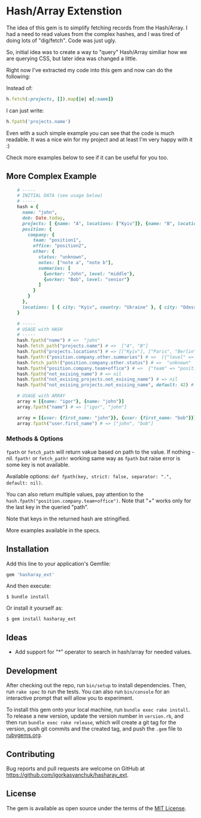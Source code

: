 # Hash/Array Extenstion

The idea of this gem is to simplify fetching records from the Hash/Array.
I had a need to read values from the complex hashes, and I was tired of doing lots of "dig/fetch". Code was just ugly.

So, initial idea was to create a way to "query" Hash/Array similiar how we are querying CSS, but later idea was changed a little.

Right now I've extracted my code into this gem and now can do the following:

Instead of:
```ruby
h.fetch(:projects, []).map{|e| e[:name]}
```
I can just write:
```ruby
h.fpath('projects.name')
```

Even with a such simple example you can see that the code is much readable.
It was a nice win for my project and at least I'm very happy with it :)

Check more examples below to see if it can be useful for you too.

## More Complex Example

```ruby
    # -----
    # INITIAL DATA (see usage below)
    # -----
    hash = {
      name: "john",
      dob: Date.today,
      projects: [ {name: "A", locations: ["Kyiv"]}, {name: "B", locations: ["Paris", "Berlin"]} ],
      position: {
        company: {
          team: "position1",
          office: "position2",
          other: {
            status: "unknown",
            notes: ["note a", "note b"],
            summaries: [
              {worker: "John", level: "middle"},
              {worker: "Bob", level: "senior"}
            ]
          }
        }
      },
      locations: [ { city: "Kyiv", country: "Ukraine" }, { city: "Odessa", country: "Ukraine"}]
    }

    # -----
    # USAGE with HASH
    # -----
    hash.fpath("name") # =>  "john"
    hash.fetch_path("projects.name") # =>  ["A", "B"]
    hash.fpath("projects.locations") # => [["Kyiv"], ["Paris", "Berlin"]]
    hash.fpath!("position.company.other.summaries") # =>  [{"level" => "middle", "worker" => "John"}, {"level" => "senior", "worker" => "Bob"}]
    hash.fetch_path!("position.company.other.status") # =>  "unknown"
    hash.fpath("position.company.team+office") # =>  {"team" => "position1", "office" => "position2"}
    hash.fpath("not_exising_name") # => nil
    hash.fpath("not_exising_projects.not_exising_name") # => nil
    hash.fpath("not_exising_projects.not_exising_name", default: 42) # => 42

    # USAGE with ARRAY
    array = [{name: "igor"}, {name: "john"}]
    array.fpath("name") # => ["igor", "john"]

    array = [{user: {first_name: "john"}}, {user: {first_name: "bob"}}]
    array.fpath("user.first_name") # => ["john", "bob"]
```

### Methods & Options

`fpath` or `fetch_path` will return vakue based on path to the value. If nothing - nil.
`fpath!` or `fetch_path!` working same way as `fpath` but raise error is some key is not available.

Available options: `def fpath(key, strict: false, separator: ".", default: nil)`.

You can also return multiple values, pay attention to the `hash.fpath("position.company.team+office")`. Note that "+" works only for the last key in the queried "path".

Note that keys in the returned hash are stringified.

More examples available in the specs.

## Installation

Add this line to your application's Gemfile:

```ruby
gem 'hasharay_ext'
```

And then execute:

    $ bundle install

Or install it yourself as:

    $ gem install hasharay_ext

## Ideas

- Add support for "*" operator to search in hash/array for needed values.

## Development

After checking out the repo, run `bin/setup` to install dependencies. Then, run `rake spec` to run the tests. You can also run `bin/console` for an interactive prompt that will allow you to experiment.

To install this gem onto your local machine, run `bundle exec rake install`. To release a new version, update the version number in `version.rb`, and then run `bundle exec rake release`, which will create a git tag for the version, push git commits and the created tag, and push the `.gem` file to [rubygems.org](https://rubygems.org).

## Contributing

Bug reports and pull requests are welcome on GitHub at https://github.com/igorkasyanchuk/hasharay_ext.

## License

The gem is available as open source under the terms of the [MIT License](https://opensource.org/licenses/MIT).
